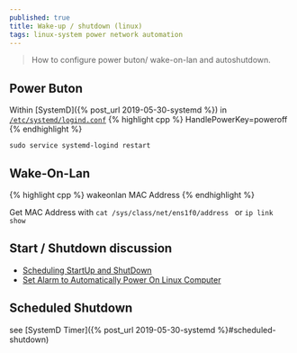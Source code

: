 ```yaml
---
published: true
title: Wake-up / shutdown (linux)
tags: linux-system power network automation
---
```

> How to configure power buton/ wake-on-lan and autoshutdown.

## Power Buton
Within [SystemD]({% post_url 2019-05-30-systemd %}) in [`/etc/systemd/logind.conf`](/etc/systemd/logind.conf)
{% highlight cpp %}
HandlePowerKey=poweroff
{% endhighlight %}

`sudo service systemd-logind restart`

## Wake-On-Lan
{% highlight cpp %}
wakeonlan MAC Address
{% endhighlight %}

Get MAC Address with `cat /sys/class/net/ens1f0/address ` or `ip link show` 
  
## Start / Shutdown discussion
- [Scheduling StartUp and ShutDown](https://askubuntu.com/questions/83685/scheduling-startup-and-shutdown)
- [Set Alarm to Automatically Power On Linux Computer](https://www.maketecheasier.com/alarm-automatically-power-on-linux/)
  
## Scheduled Shutdown
see [SystemD Timer]({% post_url 2019-05-30-systemd %}#scheduled-shutdown)

